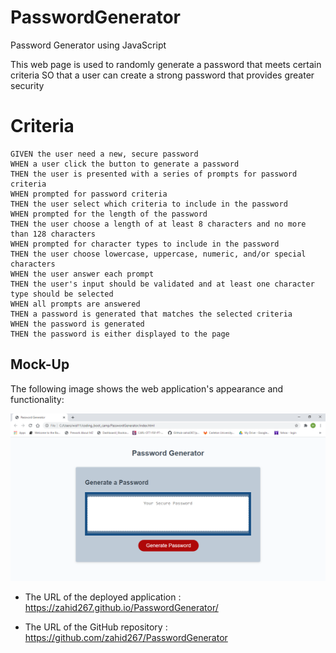 # PasswordGenerator
Password Generator using JavaScript

This web page is used to randomly generate a password that meets certain criteria
SO that a user can create a strong password that provides greater security

# Criteria

```
GIVEN the user need a new, secure password
WHEN a user click the button to generate a password
THEN the user is presented with a series of prompts for password criteria
WHEN prompted for password criteria
THEN the user select which criteria to include in the password
WHEN prompted for the length of the password
THEN the user choose a length of at least 8 characters and no more than 128 characters
WHEN prompted for character types to include in the password
THEN the user choose lowercase, uppercase, numeric, and/or special characters
WHEN the user answer each prompt
THEN the user's input should be validated and at least one character type should be selected
WHEN all prompts are answered
THEN a password is generated that matches the selected criteria
WHEN the password is generated
THEN the password is either displayed to the page
```
## Mock-Up

The following image shows the web application's appearance and functionality:

![Password Generation screen-shot](./Assets/Screenshot_2021-03-08_064202.png)

* The URL of the deployed application : https://zahid267.github.io/PasswordGenerator/

* The URL of the GitHub repository : https://github.com/zahid267/PasswordGenerator